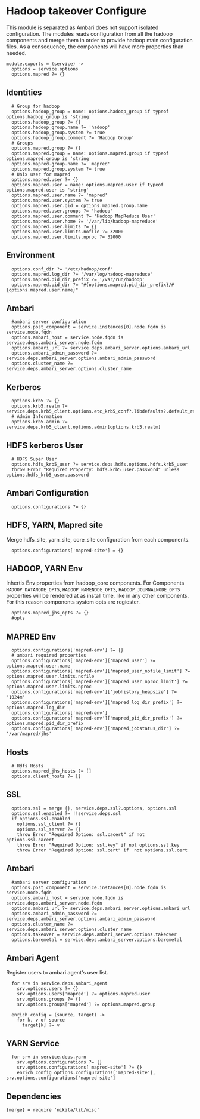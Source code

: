 
# Hadoop takeover Configure

This module is separated as Ambari does not support isolated configuration. The modules
reads configuration from all the hadoop components and merge them in order to provide
hadoop main configuration files. As a consequence, the components will have more
properties than needed.

    module.exports = (service) ->
      options = service.options
      options.mapred ?= {}

## Identities

      # Group for hadoop
      options.hadoop_group = name: options.hadoop_group if typeof options.hadoop_group is 'string'
      options.hadoop_group ?= {}
      options.hadoop_group.name ?= 'hadoop'
      options.hadoop_group.system ?= true
      options.hadoop_group.comment ?= 'Hadoop Group'
      # Groups
      options.mapred.group ?= {}
      options.mapred.group = name: options.mapred.group if typeof options.mapred.group is 'string'
      options.mapred.group.name ?= 'mapred'
      options.mapred.group.system ?= true
      # Unix user for mapred
      options.mapred.user ?= {}
      options.mapred.user = name: options.mapred.user if typeof options.mapred.user is 'string'
      options.mapred.user.name ?= 'mapred'
      options.mapred.user.system ?= true
      options.mapred.user.gid = options.mapred.group.name
      options.mapred.user.groups ?= 'hadoop'
      options.mapred.user.comment ?= 'Hadoop MapReduce User'
      options.mapred.user.home ?= '/var/lib/hadoop-mapreduce'
      options.mapred.user.limits ?= {}
      options.mapred.user.limits.nofile ?= 32000
      options.mapred.user.limits.nproc ?= 32000

## Environment

      options.conf_dir ?= '/etc/hadoop/conf'
      options.mapred.log_dir ?= '/var/log/hadoop-mapreduce'
      options.mapred.pid_dir_prefix ?= '/var/run/hadoop'
      options.mapred.pid_dir ?= "#{options.mapred.pid_dir_prefix}/#{options.mapred.user.name}"

## Ambari

      #ambari server configuration
      options.post_component = service.instances[0].node.fqdn is service.node.fqdn
      options.ambari_host = service.node.fqdn is service.deps.ambari_server.node.fqdn
      options.ambari_url ?= service.deps.ambari_server.options.ambari_url
      options.ambari_admin_password ?= service.deps.ambari_server.options.ambari_admin_password
      options.cluster_name ?= service.deps.ambari_server.options.cluster_name

## Kerberos

      options.krb5 ?= {}
      options.krb5.realm ?= service.deps.krb5_client.options.etc_krb5_conf?.libdefaults?.default_realm
      # Admin Information
      options.krb5.admin ?= service.deps.krb5_client.options.admin[options.krb5.realm]

## HDFS kerberos User

      # HDFS Super User
      options.hdfs_krb5_user ?= service.deps.hdfs.options.hdfs.krb5_user
      throw Error "Required Property: hdfs.krb5_user.password" unless options.hdfs_krb5_user.password

## Ambari Configuration

      options.configurations ?= {}

## HDFS, YARN, Mapred site
Merge hdfs_site, yarn_site, core_site configuration from each components.

      options.configurations['mapred-site'] = {}
        
## HADOOP, YARN Env
Inhertis Env properties from hadoop_core components. For Components `HADOOP_DATANODE_OPTS`,
`HADOOP_NAMENODE_OPTS`,  `HADOOP_JOURNALNODE_OPTS` properties will be rendered at
as install time, like in any other components.
For this reason components system opts are regiester.

      options.mapred_jhs_opts ?= {}
      #opts

## MAPRED Env

      options.configurations['mapred-env'] ?= {}
      # ambari required properties
      options.configurations['mapred-env']['mapred_user'] ?= options.mapred.user.name
      options.configurations['mapred-env']['mapred_user_nofile_limit'] ?= options.mapred.user.limits.nofile
      options.configurations['mapred-env']['mapred_user_nproc_limit'] ?= options.mapred.user.limits.nproc
      options.configurations['mapred-env']['jobhistory_heapsize'] ?= '1024m'
      options.configurations['mapred-env']['mapred_log_dir_prefix'] ?= options.mapred.log_dir
      options.configurations['mapred-env']
      options.configurations['mapred-env']['mapred_pid_dir_prefix'] ?= options.mapred.pid_dir_prefix
      options.configurations['mapred-env']['mapred_jobstatus_dir'] ?= '/var/mapred/jhs'

## Hosts

      # Hdfs Hosts
      options.mapred_jhs_hosts ?= []
      options.client_hosts ?= []

## SSL

      options.ssl = merge {}, service.deps.ssl?.options, options.ssl
      options.ssl.enabled ?= !!service.deps.ssl
      if options.ssl.enabled
        options.ssl_client ?= {}
        options.ssl_server ?= {}
        throw Error "Required Option: ssl.cacert" if not options.ssl.cacert
        throw Error "Required Option: ssl.key" if not options.ssl.key
        throw Error "Required Option: ssl.cert" if  not options.ssl.cert

## Ambari

      #ambari server configuration
      options.post_component = service.instances[0].node.fqdn is service.node.fqdn
      options.ambari_host = service.node.fqdn is service.deps.ambari_server.node.fqdn
      options.ambari_url ?= service.deps.ambari_server.options.ambari_url
      options.ambari_admin_password ?= service.deps.ambari_server.options.ambari_admin_password
      options.cluster_name ?= service.deps.ambari_server.options.cluster_name
      options.takeover = service.deps.ambari_server.options.takeover
      options.baremetal = service.deps.ambari_server.options.baremetal

## Ambari Agent
Register users to ambari agent's user list.

      for srv in service.deps.ambari_agent
        srv.options.users ?= {}
        srv.options.users['mapred'] ?= options.mapred.user
        srv.options.groups ?= {}
        srv.options.groups['mapred'] ?= options.mapred.group

      enrich_config = (source, target) ->
        for k, v of source
          target[k] ?= v

## YARN Service

      for srv in service.deps.yarn
        srv.options.configurations ?= {}
        srv.options.configurations['mapred-site'] ?= {}
        enrich_config options.configurations['mapred-site'], srv.options.configurations['mapred-site']


## Dependencies

    {merge} = require 'nikita/lib/misc'
